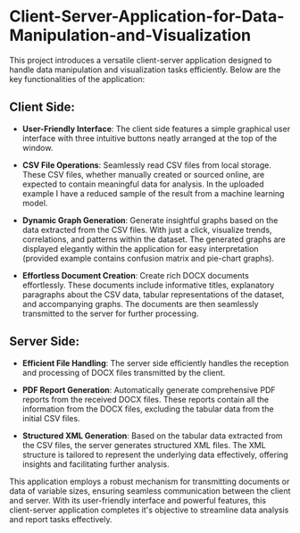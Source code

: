# Client-Server-Application-for-Data-Manipulation-and-Visualization

This project introduces a versatile client-server application designed to handle data manipulation and visualization tasks efficiently. Below are the key functionalities of the application:

## Client Side:

- **User-Friendly Interface**: The client side features a simple graphical user interface  with three intuitive buttons neatly arranged at the top of the window.

- **CSV File Operations**: Seamlessly read CSV files from local storage. These CSV files, whether manually created or sourced online, are expected to contain meaningful data for analysis. In the uploaded example I have a reduced sample of the result from a machine learning model.

- **Dynamic Graph Generation**: Generate insightful graphs based on the data extracted from the CSV files. With just a click, visualize trends, correlations, and patterns within the dataset. The generated graphs are displayed elegantly within the application for easy interpretation (provided example contains confusion matrix and pie-chart graphs).

- **Effortless Document Creation**: Create rich DOCX documents effortlessly. These documents include informative titles, explanatory paragraphs about the CSV data, tabular representations of the dataset, and accompanying graphs. The documents are then seamlessly transmitted to the server for further processing.

## Server Side:

- **Efficient File Handling**: The server side efficiently handles the reception and processing of DOCX files transmitted by the client.

- **PDF Report Generation**: Automatically generate comprehensive PDF reports from the received DOCX files. These reports contain all the information from the DOCX files, excluding the tabular data from the initial CSV files.

- **Structured XML Generation**: Based on the tabular data extracted from the CSV files, the server generates structured XML files. The XML structure is tailored to represent the underlying data effectively, offering insights and facilitating further analysis.

This application employs a robust mechanism for transmitting documents or data of variable sizes, ensuring seamless communication between the client and server. With its user-friendly interface and powerful features, this client-server application completes it's objective to streamline data analysis and report tasks effectively.
